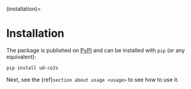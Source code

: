 (installation)=

# Installation

The package is published on [PyPI](https://pypi.org/project/ud-co2s/) and can be installed with `pip` (or any equivalent):

```bash
pip install ud-co2s
```

Next, see the {ref}`section about usage <usage>` to see how to use it.
